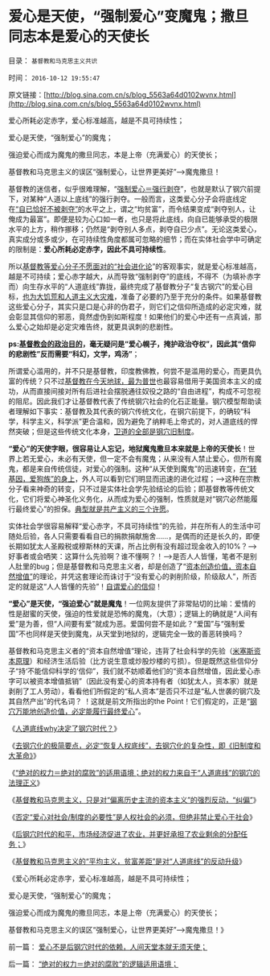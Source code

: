 # 爱心是天使，“强制爱心”变魔鬼；撒旦同志本是爱心的天使长

目录： `基督教和马克思主义共识` 

时间： `2016-10-12 19:55:47` 

原文链接：[http://blog.sina.com.cn/s/blog_5563a64d0102wvnx.html](http://blog.sina.com.cn/s/blog_5563a64d0102wvnx.html)

爱心所耗必定赤字，爱心标准越高，越是不具可持续性；

爱心是天使，“强制爱心”的魔鬼；

强迫爱心而成为魔鬼的撒旦同志，本是上帝（充满爱心）的天使长；

基督教和马克思主义的误区“强制爱心，让世界更美好”——>魔鬼撒旦！

基督教的迷信者，似乎很难理解，“[强制爱心＝强行剥夺](../../../2016/10/4/“人道底线”的政治含义是“剥夺”，不是“给予”；.md)”，也就是默认了钢穴前提下，对某种“人道以上底线”的强行剥夺。一般而言，这类爱心分子会将底线定在[“自已恰好不被剥夺”](../../../2014/4/21/个体价值观的真情与意识形态的假意，韩素音vs骆家辉.md)的水平之上，谓之“均贫富”，而令结果变成“剥夺别人，让俺成为最富”。即便是较为心口如一者，也只是将此底线，向自已能够承受的极限水平的上方，稍作挪移；仍然是“剥夺别人多点，剥夺自已少点”。无论这类爱心，真实成分或多或少，在可持续性角度都属可忽略的细节；而在实体社会学中可确定的限制是：**爱心所耗必定赤字，因此不具可持续性**。

所以[基督教等爱心分子不愿面对的“社会进化论](../../../2009/2/18/进化论的科学性；回应马恩基督教的质难.md)”的客观事实，就是爱心标准越高，越是不可持续；爱心赤字越大，从而导致“强制剥夺”的底线，不得不（为填补赤字而）向生存水平的“人道底线”靠拢，最终完成了基督教分子“复古钢穴”的爱心目标，[也为大饥荒和人道主义大灾难](http://blog.sina.com.cn/s/blog_49a3971d0102dz0u.html)，准备了必要的乃至于充分的条件。如果基督教这些爱心分子，其实只是口是心非的伪君子，则它们之信仰所造成的必定灾难，就会彰显其信仰的邪恶，竟然虚伪到如斯程度！如果他们的爱心中还有一点真诚，那么爱心之始却是必定灾难告终，就更具讽刺的悲剧性。

**ps:[基督教会的政治目的](../../../2016/8/20/“微小钢穴，巨大势力范围”的梵蒂冈和基督教；.md)，毫无疑问是“爱心幌子，掩护政治夺权”，因此其“信仰的悲剧性”反而需要“科幻，文学，鸡汤”**；

所谓爱心滥用的，并不只是基督教，印度教佛教，何尝不是滥用的爱心，而更具仇富的传统？只不过[基督教在今天地球，最为普世](../../../2013/4/20/中国的基督徒一般不了解自已的宗教，更不了解新教；.md)也最容易借用于美国资本主义的成功，从而直接间接对所有后进社会摆脱通往奴役之路的“自由进程”，构成不可忽视的阻尼。因此我们才让基督教代表了传统钢穴社会的化石正能量。钢穴模型帮助读者理解如下事实：基督教及其代表的钢穴传统文化，在钢穴前提下，的确较“科学，科学主义，科学派”更合温和，因为避免了纳粹毛上帝式的，对人道底线的悍然突破；但是这些传统文化本身，[卫道的全部是钢穴旧制度](../../../2016/10/7/“绝对的权力＝绝对的腐败”的逻辑适用语境；.md)。

**“爱心”的天使字眼，很容易让人忘记，地狱魔鬼撒旦本来就是上帝的天使长**！世界上若无爱心，未必有天使，但一定不会有魔鬼；从来没有人禁止爱心，但所有魔鬼，都是来自传统信徒，对爱心的强制。这种“从天使到魔鬼”的迅速转变，[在“转基因，爱狗族”的身上](../../../2013/7/8/狗吃人！人道主义泛滥导致的低人权令“权贵的狗，比穷人的命珍贵”.md)，外人可以看到它们明显而迅速的进化过程；——>这种在宗教分子看来神奇的转变，只不过是实体社会学先验结论的后验；即基督教等传统文化，它们将爱心神圣化义务化，从而成为爱心的强制，性质就是对“钢穴必然能履行最终爱心”的担保。[典型就是共产主义的三个许愿](../../../2013/6/19/公有制强迫臣民接受三个良好的许愿；.md)。

实体社会学很容易解释“爱心赤字，不具可持续性”的先验，并在所有人的生活中可随处后验，各人只需要看看自已的捐款捐献施舍……，是偶而的还是长久的，即便长期如犹太人圣殿税或穆斯林的天课，所占比例有没有超过现金收入的10%？——>好事者或会哂笑：这算什么先验啊？谁不懂啊？！——>是否人人皆懂，笔者不是别人肚里的bug；但是基督教和马克思主义者，却是创造了“[资本创造价值，资本自然增值”](../../../2012/10/5/“资本”只能是长子继承权.md)的理论，并凭这套理论而诛讨于“没有爱心的剥削阶级，阶级敌人”，所否定的就是这“人人皆懂的先验”！[自谓爱心的信仰](../../../2010/11/19/统一思想战乱多；只有信仰才能抹煞人性.md)！

**“爱心”是天使，“强迫爱心”就是魔鬼**！一位网友提供了非常贴切的比喻：爱情的性是甜蜜的天使，强迫的性爱就是恐怖的魔鬼，（大意）；逻辑上的确就是“人间有爱”是为善，但“人间要有爱”就成为恶。爱国何尝不是如此？“爱国”与“强制爱国”不也同样是天使到魔鬼，从天堂到地狱的，逻辑完全一致的善恶转换吗？

基督教和马克思主义者的“资本自然增值”理论，违背了社会科学的先验（[米塞斯资本原理](../../../2011/3/26/米塞斯原理：资本自然贬值.md)）和经济生活后验（比方说生意或炒股炒楼的亏损）。但是既然这些信仰分子“持‘不能信仰科学的’信仰”，我们就不妨顺着他们的“资本自然增值，因此爱心赤字可以被资本增值抵销”（因此没有爱心的资本持有者（如犹太人，资本家）就是剥削了工人劳动），看看他们所假定的“私人资本”是否只不过是“私人世袭的钢穴及其自然产出”的代名词？
！这就是前文所指出的the Point！它们假定的，正是“[钢穴万能地创造价值，必定能履行最终爱心](../../../2016/10/5/人道底线why决定了钢穴时代？.md)”。

《[人道底线why决定了钢穴时代？](../../../2016/10/5/人道底线why决定了钢穴时代？.md)》

《[去钢穴化的极简要点，必定“恢复人权底线”，去钢穴化的复杂性，即《旧制度和大革命》](../../../2016/10/6/钢穴化社会中“粮食危机，农业危机”的错觉,去钢穴化的复杂性.md)》

《[“绝对的权力＝绝对的腐败”的适用语境；绝对的权力来自于“人道底线”的钢穴的法理正义](../../../2016/10/7/“绝对的权力＝绝对的腐败”的逻辑适用语境；.md)》

《[基督教和马克思主义，只是对“偏离历史主流的资本主义”的强烈反动，“纠偏”](../../../2016/10/8/农业封建之后，“人道底线＝钢穴时代”是历史的主流；.md)》

《[否定“爱心对社会/制度的必要性”是人权社会的必须，但绝非禁止爱心于社会](../../../2016/10/9/否定“爱心对社会／制度的必要性”是人权社会的必须.md)》

《[后钢穴时代的和平，市场经济促进了农业，并更好承担了农业剩余的分配任务；](../../../2016/10/10/钢穴本来意义是国防；钢穴与后钢穴，都是农业剩余的分配系统；.md)》

《[基督教和马克思主义的“平均主义，贫富差距”是对“人道底线”的反动升级](../../../2016/10/11/钢穴分配机制，可以摧毁市场经济全部机能；.md)》

《爱心所耗必定赤字，爱心标准越高，越是不具可持续性；

爱心是天使，“强制爱心”的魔鬼；

强迫爱心而成为魔鬼的撒旦同志，本是上帝（充满爱心）的天使长；

基督教和马克思主义的误区“强制爱心，让世界更美好”——>魔鬼撒旦！》

前一篇： [爱心不是后钢穴时代的依赖，人间天堂本就无须天使；](../../../2016/10/13/爱心不是后钢穴时代的依赖，人间天堂本就无须天使；.md)

后一篇： [“绝对的权力＝绝对的腐败”的逻辑适用语境；](../../../2016/10/7/“绝对的权力＝绝对的腐败”的逻辑适用语境；.md)

